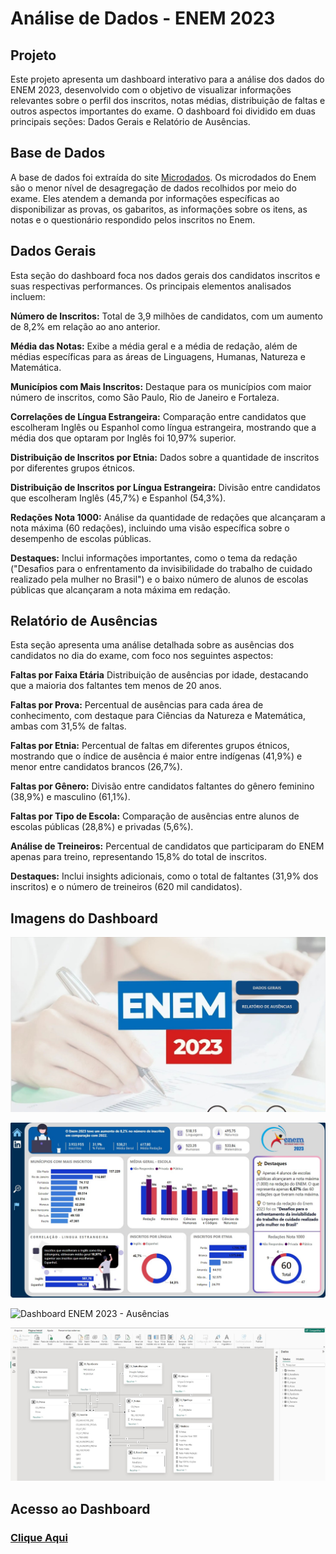# Análise de Dados - ENEM 2023

## Projeto

Este projeto apresenta um dashboard interativo para a análise dos dados do ENEM 2023, desenvolvido com o objetivo de visualizar informações relevantes sobre o perfil dos inscritos, notas médias, distribuição de faltas e outros aspectos importantes do exame. O dashboard foi dividido em duas principais seções: Dados Gerais e Relatório de Ausências.

## Base de Dados

A base de dados foi extraída do site [Microdados](https://www.gov.br/inep/pt-br/acesso-a-informacao/dados-abertos/microdados/enem). Os microdados do Enem são o menor nível de desagregação de dados recolhidos por meio do exame. Eles atendem a demanda por informações específicas ao disponibilizar as provas, os gabaritos, as informações sobre os itens, as notas e o questionário respondido pelos inscritos no Enem.

## Dados Gerais

Esta seção do dashboard foca nos dados gerais dos candidatos inscritos e suas respectivas performances. Os principais elementos analisados incluem:

**Número de Inscritos:** Total de 3,9 milhões de candidatos, com um aumento de 8,2% em relação ao ano anterior.

**Média das Notas:** Exibe a média geral e a média de redação, além de médias específicas para as áreas de Linguagens, Humanas, Natureza e Matemática.

**Municípios com Mais Inscritos:** Destaque para os municípios com maior número de inscritos, como São Paulo, Rio de Janeiro e Fortaleza.

**Correlações de Língua Estrangeira:** Comparação entre candidatos que escolheram Inglês ou Espanhol como língua estrangeira, mostrando que a média dos que optaram por Inglês foi 10,97% superior.

**Distribuição de Inscritos por Etnia:** Dados sobre a quantidade de inscritos por diferentes grupos étnicos.

**Distribuição de Inscritos por Língua Estrangeira:** Divisão entre candidatos que escolheram Inglês (45,7%) e Espanhol (54,3%).

**Redações Nota 1000:** Análise da quantidade de redações que alcançaram a nota máxima (60 redações), incluindo uma visão específica sobre o desempenho de escolas públicas.

**Destaques:** Inclui informações importantes, como o tema da redação ("Desafios para o enfrentamento da invisibilidade do trabalho de cuidado realizado pela mulher no Brasil") e o baixo número de alunos de escolas públicas que alcançaram a nota máxima em redação.


## Relatório de Ausências

Esta seção apresenta uma análise detalhada sobre as ausências dos candidatos no dia do exame, com foco nos seguintes aspectos:

**Faltas por Faixa Etária** Distribuição de ausências por idade, destacando que a maioria dos faltantes tem menos de 20 anos.

**Faltas por Prova:** Percentual de ausências para cada área de conhecimento, com destaque para Ciências da Natureza e Matemática, ambas com 31,5% de faltas.

**Faltas por Etnia:** Percentual de faltas em diferentes grupos étnicos, mostrando que o índice de ausência é maior entre indígenas (41,9%) e menor entre candidatos brancos (26,7%).

**Faltas por Gênero:** Divisão entre candidatos faltantes do gênero feminino (38,9%) e masculino (61,1%).

**Faltas por Tipo de Escola:** Comparação de ausências entre alunos de escolas públicas (28,8%) e privadas (5,6%).

**Análise de Treineiros:** Percentual de candidatos que participaram do ENEM apenas para treino, representando 15,8% do total de inscritos.

**Destaques:** Inclui insights adicionais, como o total de faltantes (31,9% dos inscritos) e o número de treineiros (620 mil candidatos).


## Imagens do Dashboard

![Dashboard ENEM 2023 - Capa](/power%20bi/ENEM%202023/Capa.jpg)

![Dashboard ENEM 2023 - DadosGerais](/power%20bi/ENEM%202023/DadosGerais.jpg)

![Dashboard ENEM 2023 - Ausências](/power%20bi/ENEM%202023/RelatórioAusencias.jpg)

![Dashboard ENEM 2023 - AModelo](/power%20bi/ENEM%202023/Modelo.jpg)

## Acesso ao Dashboard

### [Clique Aqui](https://app.powerbi.com/view?r=eyJrIjoiYTAxOWQzNWQtMDk1ZS00MWFlLWFiMWQtNzBiOWIwM2M3ZTJiIiwidCI6IjY5YjZkZDRkLWYwNWMtNDRjYi1iM2Q0LTYwYTEwMTgxNmRkNyJ9)




